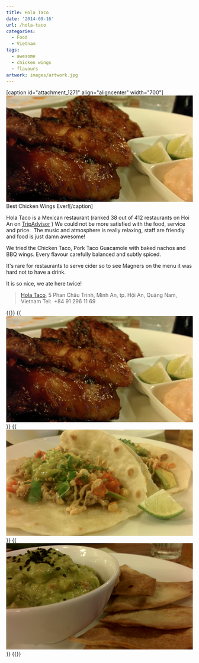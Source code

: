 ```yaml
---
title: Hola Taco
date: '2014-09-16'
url: /hola-taco
categories:
  - Food
  - Vietnam
tags:
  - awesome
  - chicken wings
  - flavours
artwork: images/artwork.jpg
---
```


\[caption id="attachment\_1271" align="aligncenter" width="700"\]![Best Chicken Wings Ever!](images/Picture-1024x583.jpeg) Best Chicken Wings Ever!\[/caption\]

Hola Taco is a Mexican restaurant (ranked 38 out of 412 restaurants on Hoi An on [TripAdvisor](http://www.tripadvisor.co.uk/Restaurant_Review-g298082-d6736464-Reviews-HOLA_TACO-Hoi_An_Quang_Nam_Province.html) ) We could not be more satisfied with the food, service and price.  The music and atmosphere is really relaxing, staff are friendly and food is just damn awesome!

We tried the Chicken Taco, Pork Taco Guacamole with baked nachos and BBQ wings. Every flavour carefully balanced and subtly spiced.

It's rare for restaurants to serve cider so to see Magners on the menu it was hard not to have a drink.

It is so nice, we ate here twice!

> [Hola Taco](https://plus.google.com/104244464240025294088/about), 5 Phan Châu Trinh, Minh An, tp. Hội An, Quảng Nam, Vietnam Tel:  +84 91 296 11 69


{{<gallery>}}
  {{<img src="images/Picture.jpeg" title="Best Chicken Wings Ever!">}}
  {{<img src="images/Picture1.jpeg" title="Totally awesome Chicken Taco.">}}
  {{<img src="images/Picture3.jpeg" title="Guacamole and baked nachos">}}
{{</gallery>}}
